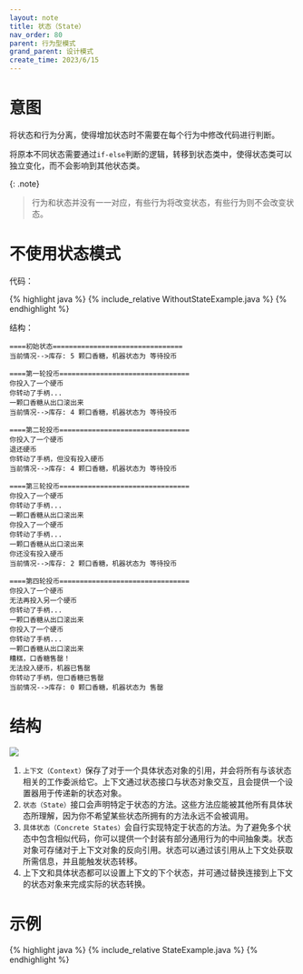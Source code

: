 ```yaml
---
layout: note
title: 状态（State）
nav_order: 80
parent: 行为型模式
grand_parent: 设计模式
create_time: 2023/6/15
---
```


# 意图

将状态和行为分离，使得增加状态时不需要在每个行为中修改代码进行判断。

将原本不同状态需要通过`if-else`判断的逻辑，转移到状态类中，使得状态类可以独立变化，而不会影响到其他状态类。

{: .note}
> 行为和状态并没有一一对应，有些行为将改变状态，有些行为则不会改变状态。

# 不使用状态模式

代码：

{% highlight java %}
{% include_relative WithoutStateExample.java %}
{% endhighlight %}

结构：

```shell
====初始状态================================
当前情况-->库存: 5 颗口香糖，机器状态为 等待投币

====第一轮投币================================
你投入了一个硬币
你转动了手柄...
一颗口香糖从出口滚出来
当前情况-->库存: 4 颗口香糖，机器状态为 等待投币

====第二轮投币================================
你投入了一个硬币
退还硬币
你转动了手柄，但没有投入硬币
当前情况-->库存: 4 颗口香糖，机器状态为 等待投币

====第三轮投币================================
你投入了一个硬币
你转动了手柄...
一颗口香糖从出口滚出来
你投入了一个硬币
你转动了手柄...
一颗口香糖从出口滚出来
你还没有投入硬币
当前情况-->库存: 2 颗口香糖，机器状态为 等待投币

====第四轮投币================================
你投入了一个硬币
无法再投入另一个硬币
你转动了手柄...
一颗口香糖从出口滚出来
你投入了一个硬币
你转动了手柄...
一颗口香糖从出口滚出来
糟糕，口香糖售罄！
无法投入硬币，机器已售罄
你转动了手柄，但口香糖已售罄
当前情况-->库存: 0 颗口香糖，机器状态为 售罄
```

# 结构

![](https://cdn.jsdelivr.net/gh/luguosong/images@master/blog-img/202306151842530-%E7%8A%B6%E6%80%81%E6%A8%A1%E5%BC%8F%E7%BB%93%E6%9E%84.png)

1. `上下文（Context）`保存了对于一个具体状态对象的引用，并会将所有与该状态相关的工作委派给它。上下文通过状态接口与状态对象交互，且会提供一个设置器用于传递新的状态对象。
2. `状态（State）`接口会声明特定于状态的方法。这些方法应能被其他所有具体状态所理解，因为你不希望某些状态所拥有的方法永远不会被调用。
3. `具体状态（Concrete States）`会自行实现特定于状态的方法。为了避免多个状态中包含相似代码，你可以提供一个封装有部分通用行为的中间抽象类。状态对象可存储对于上下文对象的反向引用。状态可以通过该引用从上下文处获取所需信息，并且能触发状态转移。
4. 上下文和具体状态都可以设置上下文的下个状态，并可通过替换连接到上下文的状态对象来完成实际的状态转换。

# 示例

{% highlight java %}
{% include_relative StateExample.java %}
{% endhighlight %}
